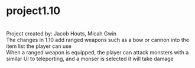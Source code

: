 # project1.10
<br />
Project created by: Jacob Houts, Micah Gwin
<br />
The changes in 1.10 add ranged weapons such as a bow or cannon into the item list the player can use
<br />
When a ranged weapon is equipped, the player can attack monsters with a similar UI to teleporting, and a monser is selected it will take damage
